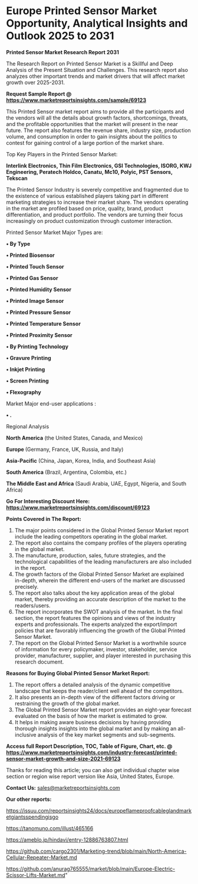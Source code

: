 # Europe Printed Sensor Market Opportunity, Analytical Insights and Outlook 2025 to 2031

<strong>Printed Sensor Market Research Report 2031</strong>

The Research Report on Printed Sensor Market is a Skillful and Deep Analysis of the Present Situation and Challenges. This research report also analyzes other important trends and market drivers that will affect market growth over 2025-2031.

<strong>Request Sample Report @ <a href=https://www.marketreportsinsights.com/sample/69123>https://www.marketreportsinsights.com/sample/69123</a></strong>

This Printed Sensor market report aims to provide all the participants and the vendors will all the details about growth factors, shortcomings, threats, and the profitable opportunities that the market will present in the near future. The report also features the revenue share, industry size, production volume, and consumption in order to gain insights about the politics to contest for gaining control of a large portion of the market share.

Top Key Players in the Printed Sensor Market:

<strong>Interlink Electronics, Thin Film Electronics, GSI Technologies, ISORG, KWJ Engineering, Peratech Holdco, Canatu, Mc10, Polyic, PST Sensors, Tekscan</strong>

The Printed Sensor Industry is severely competitive and fragmented due to the existence of various established players taking part in different marketing strategies to increase their market share. The vendors operating in the market are profiled based on price, quality, brand, product differentiation, and product portfolio. The vendors are turning their focus increasingly on product customization through customer interaction.

Printed Sensor Market Major Types are:

<strong>• By Type

• Printed Biosensor

• Printed Touch Sensor

• Printed Gas Sensor

• Printed Humidity Sensor

• Printed Image Sensor

• Printed Pressure Sensor

• Printed Temperature Sensor

• Printed Proximity Sensor

• By Printing Technology

• Gravure Printing

• Inkjet Printing

• Screen Printing

• Flexography</strong>

Market Major end-user applications :

<strong>• .</strong>

Regional Analysis

</u><strong><b>North America</b></strong> (the United States, Canada, and Mexico)

<strong><b>Europe </b></strong>(Germany, France, UK, Russia, and Italy)

<strong><b>Asia-Pacific</b></strong> (China, Japan, Korea, India, and Southeast Asia)

<strong><b>South America</b></strong> (Brazil, Argentina, Colombia, etc.)

<strong><b>The Middle East and Africa</b></strong> (Saudi Arabia, UAE, Egypt, Nigeria, and South Africa)

<strong>Go For Interesting Discount Here: <a href=https://www.marketreportsinsights.com/discount/69123>https://www.marketreportsinsights.com/discount/69123</a></strong>

<strong>Points Covered in The Report:</strong>
<ol>
  <li>The major points considered in the Global Printed Sensor Market report include the leading competitors operating in the global market.</li>
  <li>The report also contains the company profiles of the players operating in the global market.</li>
  <li>The manufacture, production, sales, future strategies, and the technological capabilities of the leading manufacturers are also included in the report.</li>
  <li>The growth factors of the Global Printed Sensor Market are explained in-depth, wherein the different end-users of the market are discussed precisely.</li>
  <li>The report also talks about the key application areas of the global market, thereby providing an accurate description of the market to the readers/users.</li>
  <li>The report incorporates the SWOT analysis of the market. In the final section, the report features the opinions and views of the industry experts and professionals. The experts analyzed the export/import policies that are favorably influencing the growth of the Global Printed Sensor Market.</li>
  <li>The report on the Global Printed Sensor Market is a worthwhile source of information for every policymaker, investor, stakeholder, service provider, manufacturer, supplier, and player interested in purchasing this research document.</li>
</ol>
<strong>Reasons for Buying Global Printed Sensor Market Report:</strong>

<ol>
  <li>The report offers a detailed analysis of the dynamic competitive landscape that keeps the reader/client well ahead of the competitors.</li>
  <li>It also presents an in-depth view of the different factors driving or restraining the growth of the global market.</li>
  <li>The Global Printed Sensor Market report provides an eight-year forecast evaluated on the basis of how the market is estimated to grow.</li>
  <li>It helps in making aware business decisions by having providing thorough insights insights into the global market and by making an all-inclusive analysis of the key market segments and sub-segments.</li>
</ol>
<strong>Access full Report Description, TOC, Table of Figure, Chart, etc. @ <a href=https://www.marketreportsinsights.com/industry-forecast/printed-sensor-market-growth-and-size-2021-69123>https://www.marketreportsinsights.com/industry-forecast/printed-sensor-market-growth-and-size-2021-69123</a></strong>


Thanks for reading this article; you can also get individual chapter wise section or region wise report version like Asia, United States, Europe.

<strong>Contact Us:</strong>
sales@marketreportsinsights.com

<strong>Our other reports:</strong>

<a href=https://issuu.com/reportsinsights24/docs/europeflameproofcableglandmarketgiantsspendingisgo>https://issuu.com/reportsinsights24/docs/europeflameproofcableglandmarketgiantsspendingisgo</a>

<a href=https://tanomuno.com/illust/465166>https://tanomuno.com/illust/465166</a>

<a href=https://ameblo.jp/hindavi/entry-12886763807.html>https://ameblo.jp/hindavi/entry-12886763807.html</a>

<a href=https://github.com/cargo2301/Marketing-trend/blob/main/North-America-Cellular-Repeater-Market.md>https://github.com/cargo2301/Marketing-trend/blob/main/North-America-Cellular-Repeater-Market.md</a>

<a href=https://github.com/anurag765555/market/blob/main/Europe-Electric-Scissor-Lifts-Market.md>https://github.com/anurag765555/market/blob/main/Europe-Electric-Scissor-Lifts-Market.md</a>"
